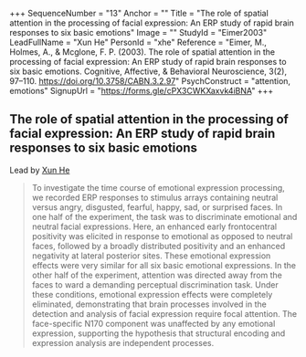 +++
SequenceNumber = "13"
Anchor = ""
Title = "The role of spatial attention in the processing of facial expression: An ERP study of rapid brain responses to six basic emotions"
Image = ""
StudyId = "Eimer2003"
LeadFullName = "Xun He"
PersonId = "xhe"
Reference = "Eimer, M., Holmes, A., & Mcglone, F. P. (2003). The role of spatial attention in the processing of facial expression: An ERP study of rapid brain responses to six basic emotions. Cognitive, Affective, & Behavioral Neuroscience, 3(2), 97–110. https://doi.org/10.3758/CABN.3.2.97"
PsychConstruct = "attention, emotions"
SignupUrl = "https://forms.gle/cPX3CWKXaxvk4iBNA"
+++


## <a name="Eimer2003"> The role of spatial attention in the processing of facial expression: An ERP study of rapid brain responses to six basic emotions


Lead by [Xun He](/people/#xhe)


> To investigate the time course of emotional expression processing, we recorded ERP responses to stimulus arrays containing neutral versus angry, disgusted, fearful, happy, sad, or surprised faces. In one half of the experiment, the task was to discriminate emotional and neutral facial expressions. Here, an enhanced early frontocentral positivity was elicited in response to emotional as opposed to neutral faces, followed by a broadly distributed positivity and an enhanced negativity at lateral posterior sites. These emotional expression effects were very similar for all six basic emotional expressions. In the other half of the experiment, attention was directed away from the faces to ward a demanding perceptual discrimination task. Under these conditions, emotional expression effects were completely eliminated, demonstrating that brain processes involved in the detection and analysis of facial expression require focal attention. The face-specific N170 component was unaffected by any emotional expression, supporting the hypothesis that structural encoding and expression analysis are independent processes.